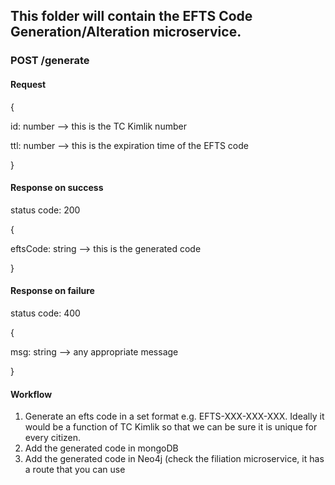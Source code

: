 ## This folder will contain the EFTS Code Generation/Alteration microservice.

### POST /generate

#### Request

{

  id: number --> this is the TC Kimlik number

  ttl: number --> this is the expiration time of the EFTS code 

}

#### Response on success
status code: 200

{

  eftsCode: string --> this is the generated code

}

#### Response on failure
status code: 400

{

  msg: string --> any appropriate message

}

#### Workflow
1) Generate an efts code in a set format e.g. EFTS-XXX-XXX-XXX. Ideally it would be a function of TC Kimlik so that we can be sure it is unique for every citizen.
2) Add the generated code in mongoDB
3) Add the generated code in Neo4j (check the filiation microservice, it has a route that you can use

